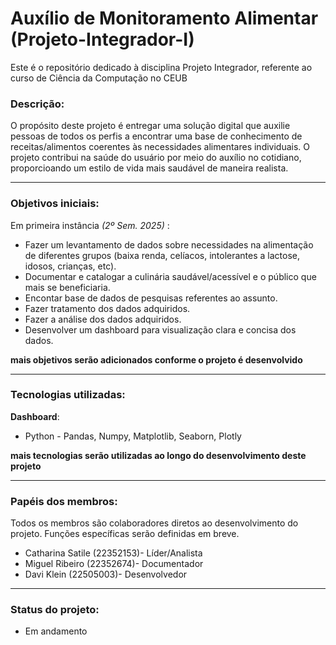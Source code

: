 # Auxílio de Monitoramento Alimentar (Projeto-Integrador-I)
 Este é o repositório dedicado à disciplina Projeto Integrador, referente ao curso de Ciência da Computação no CEUB


### Descrição:
 O propósito deste projeto é entregar uma solução digital que auxilie pessoas de todos os perfis a encontrar uma base de conhecimento de receitas/alimentos coerentes às necessidades alimentares individuais. O projeto contribui na saúde do usuário por meio do auxílio no cotidiano, proporcioando um estilo de vida mais saudável de maneira realista.


---


### Objetivos iniciais:
 Em primeira instância *(2º Sem. 2025)* :
 + Fazer um levantamento de dados sobre necessidades na alimentação de diferentes grupos (baixa renda, celíacos, intolerantes a lactose, idosos, crianças, etc).
 + Documentar e catalogar a culinária saudável/acessível e o público que mais se beneficiaria.
 + Encontar base de dados de pesquisas referentes ao assunto.
 + Fazer tratamento dos dados adquiridos.
 + Fazer a análise dos dados adquiridos.
 + Desenvolver um dashboard para visualização clara e concisa dos dados.

 **mais objetivos serão adicionados conforme o projeto é desenvolvido**


---


### Tecnologias utilizadas:
 **Dashboard**:
 + Python - Pandas, Numpy, Matplotlib, Seaborn, Plotly

**mais tecnologias serão utilizadas ao longo do desenvolvimento deste projeto**


---


### Papéis dos membros:
 Todos os membros são colaboradores diretos ao desenvolvimento do projeto. Funções específicas serão definidas em breve.

+ Catharina Satile (22352153)- Líder/Analista
+ Miguel Ribeiro (22352674)- Documentador
+ Davi Klein (22505003)- Desenvolvedor


---


### Status do projeto:
+ Em andamento
